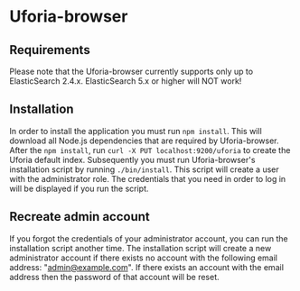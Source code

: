 Uforia-browser
==============

Requirements
------------
Please note that the Uforia-browser currently supports only up to ElasticSearch 2.4.x. ElasticSearch 5.x or higher will NOT work!

Installation
------------
In order to install the application you must run `npm install`. This will download all Node.js dependencies that are required by Uforia-browser. After the `npm install`, run `curl -X PUT localhost:9200/uforia` to create the Uforia default index. Subsequently you must run Uforia-browser's installation script by running `./bin/install`. This script will create a user with the administrator role. The credentials that you need in order to log in will be displayed if you run the script.

Recreate admin account
----------------------
If you forgot the credentials of your administrator account, you can run the installation script another time. The installation script will create a new administrator account if there exists no account with the following email address: "admin@example.com". If there exists an account with the email address then the password of that account will be reset.
